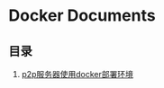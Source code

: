 # Docker Documents

## 目录

1. [p2p服务器使用docker部署环境](https://github.com/p2ptest/docker-p2p-servertest/blob/master/p2p%E6%9C%8D%E5%8A%A1%E5%99%A8%E4%BD%BF%E7%94%A8docker%E9%83%A8%E7%BD%B2%E7%8E%AF%E5%A2%83.md)
